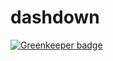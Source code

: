 # dashdown

[![Greenkeeper badge](https://badges.greenkeeper.io/maxjoehnk/dashdown.svg?token=7869960f959b40a7c0872db01d744c33de56886722da202c42eff6ba89d174aa&ts=1494016404326)](https://greenkeeper.io/)